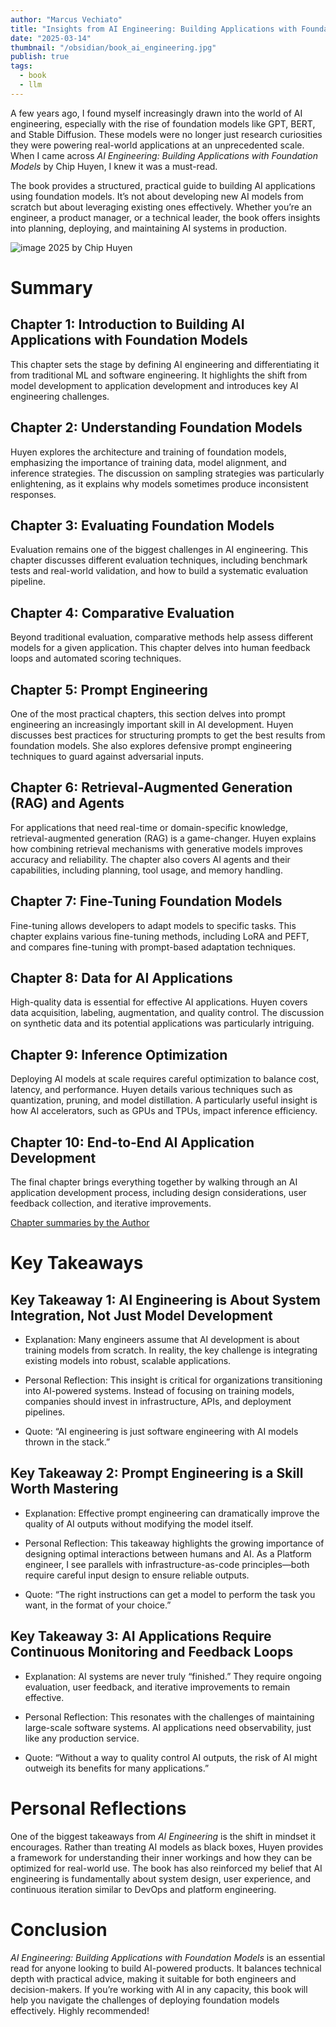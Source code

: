 ```yaml
---
author: "Marcus Vechiato"
title: "Insights from AI Engineering: Building Applications with Foundation Models"
date: "2025-03-14"
thumbnail: "/obsidian/book_ai_engineering.jpg"
publish: true
tags:
  - book
  - llm
--- 
```


A few years ago, I found myself increasingly drawn into the world of AI engineering, especially with the rise of foundation models like GPT, BERT, and Stable Diffusion. These models were no longer just research curiosities they were powering real-world applications at an unprecedented scale. When I came across _AI Engineering: Building Applications with Foundation Models_ by Chip Huyen, I knew it was a must-read.

The book provides a structured, practical guide to building AI applications using foundation models. It’s not about developing new AI models from scratch but about leveraging existing ones effectively. Whether you’re an engineer, a product manager, or a technical leader, the book offers insights into planning, deploying, and maintaining AI systems in production.

![image](/obsidian/book_ai_engineering.jpg)
2025 by  Chip Huyen

# **Summary**

## **Chapter 1: Introduction to Building AI Applications with Foundation Models**

This chapter sets the stage by defining AI engineering and differentiating it from traditional ML and software engineering. It highlights the shift from model development to application development and introduces key AI engineering challenges.

## **Chapter 2: Understanding Foundation Models**

Huyen explores the architecture and training of foundation models, emphasizing the importance of training data, model alignment, and inference strategies. The discussion on sampling strategies was particularly enlightening, as it explains why models sometimes produce inconsistent responses.

## **Chapter 3: Evaluating Foundation Models**

Evaluation remains one of the biggest challenges in AI engineering. This chapter discusses different evaluation techniques, including benchmark tests and real-world validation, and how to build a systematic evaluation pipeline.

## **Chapter 4: Comparative Evaluation**

Beyond traditional evaluation, comparative methods help assess different models for a given application. This chapter delves into human feedback loops and automated scoring techniques.

## **Chapter 5: Prompt Engineering**

One of the most practical chapters, this section delves into prompt engineering an increasingly important skill in AI development. Huyen discusses best practices for structuring prompts to get the best results from foundation models. She also explores defensive prompt engineering techniques to guard against adversarial inputs.

## **Chapter 6: Retrieval-Augmented Generation (RAG) and Agents**

For applications that need real-time or domain-specific knowledge, retrieval-augmented generation (RAG) is a game-changer. Huyen explains how combining retrieval mechanisms with generative models improves accuracy and reliability. The chapter also covers AI agents and their capabilities, including planning, tool usage, and memory handling.

## **Chapter 7: Fine-Tuning Foundation Models**

Fine-tuning allows developers to adapt models to specific tasks. This chapter explains various fine-tuning methods, including LoRA and PEFT, and compares fine-tuning with prompt-based adaptation techniques.

## **Chapter 8: Data for AI Applications**

High-quality data is essential for effective AI applications. Huyen covers data acquisition, labeling, augmentation, and quality control. The discussion on synthetic data and its potential applications was particularly intriguing.

## **Chapter 9: Inference Optimization**

Deploying AI models at scale requires careful optimization to balance cost, latency, and performance. Huyen details various techniques such as quantization, pruning, and model distillation. A particularly useful insight is how AI accelerators, such as GPUs and TPUs, impact inference efficiency.

## **Chapter 10: End-to-End AI Application Development**

The final chapter brings everything together by walking through an AI application development process, including design considerations, user feedback collection, and iterative improvements.

[Chapter summaries by the Author](https://github.com/chiphuyen/aie-book/blob/main/chapter-summaries.md)

# **Key Takeaways**

## **Key Takeaway 1: AI Engineering is About System Integration, Not Just Model Development**

- Explanation: Many engineers assume that AI development is about training models from scratch. In reality, the key challenge is integrating existing models into robust, scalable applications.
    
- Personal Reflection: This insight is critical for organizations transitioning into AI-powered systems. Instead of focusing on training models, companies should invest in infrastructure, APIs, and deployment pipelines.
    
- Quote: “AI engineering is just software engineering with AI models thrown in the stack.” 

    

## **Key Takeaway 2: Prompt Engineering is a Skill Worth Mastering**

- Explanation: Effective prompt engineering can dramatically improve the quality of AI outputs without modifying the model itself.
    
- Personal Reflection: This takeaway highlights the growing importance of designing optimal interactions between humans and AI. As a Platform engineer, I see parallels with infrastructure-as-code principles—both require careful input design to ensure reliable outputs.
    
- Quote: “The right instructions can get a model to perform the task you want, in the format of your choice.” 
    

## **Key Takeaway 3: AI Applications Require Continuous Monitoring and Feedback Loops**

- Explanation: AI systems are never truly “finished.” They require ongoing evaluation, user feedback, and iterative improvements to remain effective.
    
- Personal Reflection: This resonates with the challenges of maintaining large-scale software systems. AI applications need observability, just like any production service.
    
- Quote: “Without a way to quality control AI outputs, the risk of AI might outweigh its benefits for many applications.” 
    

# **Personal Reflections**

One of the biggest takeaways from _AI Engineering_ is the shift in mindset it encourages. Rather than treating AI models as black boxes, Huyen provides a framework for understanding their inner workings and how they can be optimized for real-world use. The book has also reinforced my belief that AI engineering is fundamentally about system design, user experience, and continuous iteration similar to DevOps and platform engineering.

# **Conclusion**

_AI Engineering: Building Applications with Foundation Models_ is an essential read for anyone looking to build AI-powered products. It balances technical depth with practical advice, making it suitable for both engineers and decision-makers. If you’re working with AI in any capacity, this book will help you navigate the challenges of deploying foundation models effectively. Highly recommended!